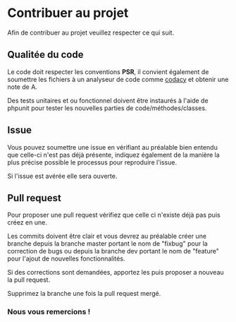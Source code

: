 # Contribuer au projet

Afin de contribuer au projet veuillez respecter ce qui suit.


## Qualitée du code

Le code doit respecter les conventions **PSR**, il convient également de soumettre les fichiers à un analyseur de code comme [codacy](https://app.codacy.com/organizations/) et obtenir une note de A.

Des tests unitaires et ou fonctionnel doivent être instaurés à l'aide de phpunit pour tester les nouvelles parties de code/méthodes/classes.



## Issue
Vous pouvez soumettre une issue en vérifiant au préalable bien entendu que celle-ci n'est pas déjà présente, indiquez également de la manière la plus précise possible le processus pour reproduire l'issue.

Si l'issue est avérée elle sera ouverte.

## Pull request
Pour proposer une pull request vérifiez que celle ci n'existe déjà pas puis créez en une.

Les commits doivent être clair et vous devrez au préalable créer une branche depuis la branche master portant le nom de "fixbug" pour la correction de bugs ou depuis la branche dev portant le nom de "feature" pour l'ajout de nouvelles fonctionnalités.

Si des corrections sont demandées, apportez les puis proposer a nouveau la pull request.

Supprimez la branche une fois la pull request mergé.

### Nous vous remercions !

